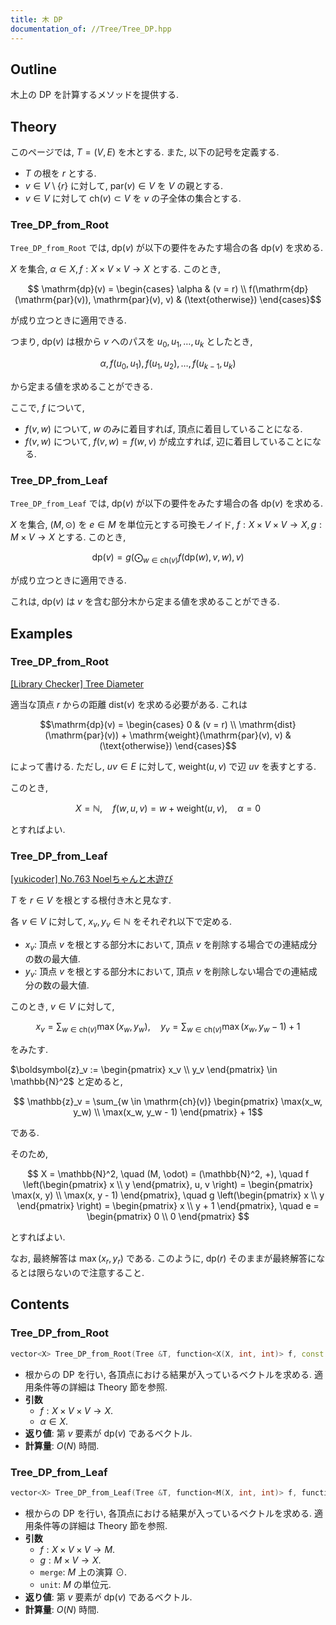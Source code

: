 ```yaml
---
title: 木 DP
documentation_of: //Tree/Tree_DP.hpp
---
```


## Outline

木上の DP を計算するメソッドを提供する.

## Theory

このページでは, $T = (V, E)$ を木とする. また, 以下の記号を定義する.

* $T$ の根を $r$ とする.
* $v \in V \setminus \{r\}$ に対して, $\mathrm{par}(v) \in V$ を $V$ の親とする.
* $v \in V$ に対して $\mathrm{ch}(v) \subset V$ を $v$ の子全体の集合とする.

### Tree_DP_from_Root

`Tree_DP_from_Root` では, $\mathrm{dp}(v)$ が以下の要件をみたす場合の各 $\mathrm{dp}(v)$ を求める.

$X$ を集合, $\alpha \in X, f: X \times V \times V \to X$ とする. このとき,

$$ \mathrm{dp}(v) = \begin{cases}
        \alpha & (v = r) \\
        f(\mathrm{dp}(\mathrm{par}(v)), \mathrm{par}(v), v) & (\text{otherwise})
    \end{cases}$$

が成り立つときに適用できる.

つまり, $\mathrm{dp}(v)$ は根から $v$ へのパスを $u_0, u_1, \dots, u_k$ としたとき,

$$ \alpha , f(u_0, u_1), f(u_1, u_2), \dots, f(u_{k-1}, u_k) $$

から定まる値を求めることができる.

ここで, $f$ について,

* $f(v, w)$ について, $w$ のみに着目すれば, 頂点に着目していることになる.
* $f(v, w)$ について, $f(v, w) = f(w, v)$ が成立すれば, 辺に着目していることになる.

### Tree_DP_from_Leaf

`Tree_DP_from_Leaf` では, $\mathrm{dp}(v)$ が以下の要件をみたす場合の各 $\mathrm{dp}(v)$ を求める.

$X$ を集合, $(M, \odot)$ を $e \in M$ を単位元とする可換モノイド, $f: X \times V \times V \to X, g: M \times V \to X$ とする. このとき,

$$ \mathrm{dp}(v) = g \left(\bigodot_{w \in \mathrm{ch}(v)} f(\mathrm{dp}(w), v, w), v \right)$$

が成り立つときに適用できる.

これは, $\mathrm{dp}(v)$ は $v$ を含む部分木から定まる値を求めることができる.

## Examples

### Tree_DP_from_Root

[[Library Checker] Tree Diameter](https://judge.yosupo.jp/problem/tree_diameter)

適当な頂点 $r$ からの距離 $\mathrm{dist}(v)$ を求める必要がある. これは

$$\mathrm{dp}(v) = \begin{cases}
        0 & (v = r) \\
        \mathrm{dist}(\mathrm{par}(v)) + \mathrm{weight}(\mathrm{par}(v), v) & (\text{otherwise})
    \end{cases}$$

によって書ける. ただし, $uv \in E$ に対して, $\mathrm{weight}(u, v)$ で辺 $uv$ を表すとする.

このとき,

$$ X = \mathbb{N}, \quad f(w, u, v) = w + \mathrm{weight}(u, v), \quad \alpha = 0 $$

とすればよい.

### Tree_DP_from_Leaf

[[yukicoder] No.763 Noelちゃんと木遊び](https://yukicoder.me/problems/no/763)

$T$ を $r \in V$ を根とする根付き木と見なす.

各 $v \in V$ に対して, $x_v, y_v \in \mathbb{N}$ をそれぞれ以下で定める.

* $x_v$: 頂点 $v$ を根とする部分木において, 頂点 $v$ を削除する場合での連結成分の数の最大値.
* $y_v$: 頂点 $v$ を根とする部分木において, 頂点 $v$ を削除しない場合での連結成分の数の最大値.

このとき, $v \in V$ に対して,

$$ x_v = \sum_{w \in \mathrm{ch}(v)} \max(x_w, y_w), \quad y_v = \sum_{w \in \mathrm{ch}(v)} \max(x_w, y_w - 1) + 1 $$

をみたす.

$\boldsymbol{z}_v := \begin{pmatrix} x_v \\ y_v \end{pmatrix} \in \mathbb{N}^2$ と定めると,

$$ \mathbb{z}_v = \sum_{w \in \mathrm{ch}(v)} \begin{pmatrix} \max(x_w, y_w) \\ \max(x_w, y_w - 1) \end{pmatrix} + 1$$

である.

そのため,

$$
  X = \mathbb{N}^2, \quad
  (M, \odot) = (\mathbb{N}^2, +), \quad
  f \left(\begin{pmatrix} x \\ y \end{pmatrix}, u, v \right)
    = \begin{pmatrix} \max(x, y) \\ \max(x, y - 1) \end{pmatrix}, \quad
  g \left(\begin{pmatrix} x \\ y \end{pmatrix} \right)
    = \begin{pmatrix} x \\ y + 1 \end{pmatrix}, \quad
  e = \begin{pmatrix} 0 \\ 0 \end{pmatrix}
$$

とすればよい.

なお, 最終解答は $\max(x_r, y_r)$ である. このように, $\mathrm{dp}(r)$ そのままが最終解答になるとは限らないので注意すること.

## Contents

### Tree_DP_from_Root
```cpp
vector<X> Tree_DP_from_Root(Tree &T, function<X(X, int, int)> f, const X alpha)
```

* 根からの DP を行い, 各頂点における結果が入っているベクトルを求める. 適用条件等の詳細は Theory 節を参照.
* **引数**
  * $f: X \times V \times V \to X$.
  * $\alpha \in X$.
* **返り値**: 第 $v$ 要素が $\mathrm{dp}(v)$ であるベクトル.
* **計算量**: $O(N)$ 時間.

### Tree_DP_from_Leaf

```cpp
vector<X> Tree_DP_from_Leaf(Tree &T, function<M(X, int, int)> f, function<X(M, int)> g, function<M(M, M)> merge, const M unit)
```

* 根からの DP を行い, 各頂点における結果が入っているベクトルを求める. 適用条件等の詳細は Theory 節を参照.
* **引数**
  * $f: X \times V \times V \to M$.
  * $g: M \times V \to X$.
  * `merge`: $M$ 上の演算 $\odot$.
  * `unit`: $M$ の単位元.
* **返り値**: 第 $v$ 要素が $\mathrm{dp}(v)$ であるベクトル.
* **計算量**: $O(N)$ 時間.
